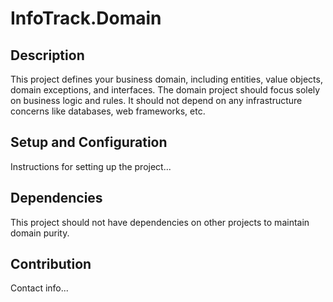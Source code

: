 # InfoTrack.Domain

## Description

This project defines your business domain, including entities, value objects, domain exceptions, and interfaces. 
The domain project should focus solely on business logic and rules. 
It should not depend on any infrastructure concerns like databases, web frameworks, etc.


## Setup and Configuration

Instructions for setting up the project...

## Dependencies

This project should not have dependencies on other projects to maintain domain purity.

## Contribution

Contact info...